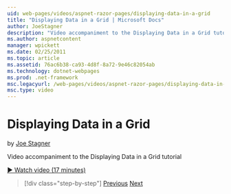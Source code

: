 ```yaml
---
uid: web-pages/videos/aspnet-razor-pages/displaying-data-in-a-grid
title: "Displaying Data in a Grid | Microsoft Docs"
author: JoeStagner
description: "Video accompaniment to the Displaying Data in a Grid tutorial"
ms.author: aspnetcontent
manager: wpickett
ms.date: 02/25/2011
ms.topic: article
ms.assetid: 76ac6b38-ca93-4d8f-8a72-9e46c82054ab
ms.technology: dotnet-webpages
ms.prod: .net-framework
msc.legacyurl: /web-pages/videos/aspnet-razor-pages/displaying-data-in-a-grid
msc.type: video
---
```

Displaying Data in a Grid
====================
by [Joe Stagner](https://github.com/JoeStagner)

Video accompaniment to the Displaying Data in a Grid tutorial

[&#9654; Watch video (17 minutes)](https://channel9.msdn.com/Blogs/ASP-NET-Site-Videos/displaying-data-in-a-grid)

>[!div class="step-by-step"]
[Previous](working-with-data-part-2.md)
[Next](displaying-data-in-a-chart-part-1.md)
